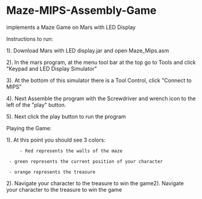 # Maze-MIPS-Assembly-Game
implements a Maze Game on Mars with LED Display

Instructions to run:


1). Download Mars with LED display.jar and open Maze_Mips.asm

2). In the mars program, at the menu tool bar at the top go to
    Tools and click "Keypad and LED Display Simulator"

3). At the bottom of this simulator there is a Tool Control, click
    "Connect to MIPS"

4). Next Assemble the program with the Screwdriver and wrench icon
    to the left of the "play" button.

5). Next click the play button to run the program


Playing the Game:


1). At this point you should see 3 colors:

         - Red represents the walls of the maze
	 
	 - green represents the current position of your character

	 - orange represents the treasure

2). Navigate your character to the treasure to win the game2). Navigate your character to the treasure to win the game


